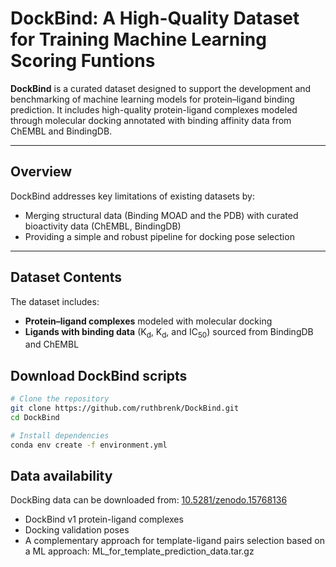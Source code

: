 # DockBind: A High-Quality Dataset for Training Machine Learning Scoring Funtions

**DockBind** is a curated dataset designed to support the development and benchmarking of machine learning models for protein–ligand binding prediction. 
It includes high-quality protein-ligand complexes modeled through molecular docking annotated with binding affinity data from ChEMBL and BindingDB.

---

## Overview

DockBind addresses key limitations of existing datasets by:
- Merging structural data (Binding MOAD and the PDB) with curated bioactivity data (ChEMBL, BindingDB)
- Providing a simple and robust pipeline for docking pose selection

---

## Dataset Contents

The dataset includes:

- **Protein–ligand complexes** modeled with molecular docking
- **Ligands with binding data** (K<sub>d</sub>, K<sub>d</sub>, and IC<sub>50</sub>) sourced from BindingDB and ChEMBL

## Download DockBind scripts

```bash
# Clone the repository
git clone https://github.com/ruthbrenk/DockBind.git
cd DockBind

# Install dependencies
conda env create -f environment.yml
```

## Data availability
DockBing data can be downloaded from: [10.5281/zenodo.15768136](https://doi.org/10.5281/zenodo.15768136)

- DockBind v1 protein-ligand complexes
- Docking validation poses
- A complementary approach for template-ligand pairs selection based on a ML approach: ML\_for\_template\_prediction\_data.tar.gz
